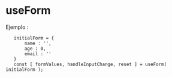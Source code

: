 # useForm

Ejemplo :

```
   initialForm = {
       name : '',
       age : 0,
       email : ''
   }
   const [ formValues, handleInputChange, reset ] = useForm( initialForm );
```
